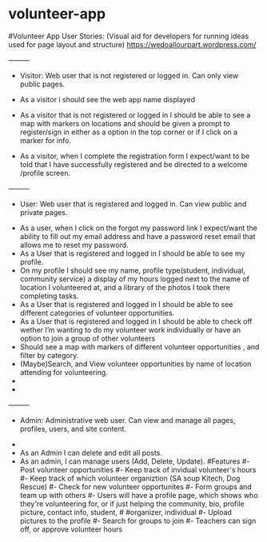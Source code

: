 # volunteer-app
#Volunteer App
User Stories:
(Visual aid for developers for running ideas used for page layout and structure)
https://wedoallourpart.wordpress.com/

———
* Visitor: Web user that is not registered or logged in. Can only view public pages.

- As a visitor i should see the web app name displayed

- As a visitor that is not registered or logged in I should be able to see a map with markers on locations and should be given a prompt to register/sign in either as a option in the top corner or if I click on a marker for info.
- As a visitor, when I complete the registration form I expect/want to be told that I have successfully registered and be directed to a welcome /profile screen.


———
* User: Web user that is registered and logged in. Can view public and private pages.
- As a user, when I click on the forgot my password link I expect/want the ability to fill out my email address and have a password reset email that allows me to reset my password.
- As a User that is registered and logged in I should be able to see my profile.
- On my profile I should see my name, profile type(student, individual, community service) a display of my hours logged next to the name of location I volunteered at, and a library of the photos I took there completing tasks.
- As a User that is registered and logged in I should be able to see different categories of volunteer opportunities.
- As a User that is registered and logged in I should be able to check off wether I’m wanting to do my volunteer work individually or have an option to join a group of other volunteers
- Should see a map with markers of different volunteer opportunities , and filter by category.
- (Maybe)Search, and  View volunteer opportunities by name of location attending for volunteering.
-
-
———
* Admin: Administrative web user. Can view and manage all pages, profiles, users, and site content.
-
- As an Admin  I can delete and edit all posts.
- As an admin, I can manage users (Add, Delete, Update).
#Features
#- Post volunteer opportunities
#- Keep track of invidual volunteer's hours
#- Keep track of which volunteer organiztion (SA soup Kitech, Dog Rescue)
#- Check for new volunteer opportunites
#- Form groups and team up with others
#- Users will have a profile page, which shows who they're volunteering for, or if just helping the community, bio, profile picture, contact info, student, # #organizer, individual
#- Upload pictures to the profile
#- Search for groups to join
#- Teachers can sign off, or approve volunteer hours
